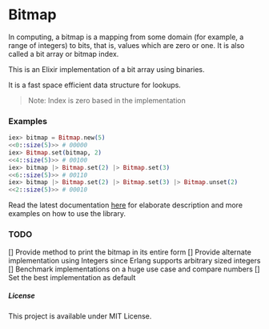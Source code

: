 Bitmap
======

In computing, a bitmap is a mapping from some domain (for example, a range of integers) to bits, that is, values which are zero or one. It is also called a bit array or bitmap index.

This is an Elixir implementation of a bit array using binaries.

It is a fast space efficient data structure for lookups.

> Note: Index is zero based in the implementation

### Examples
``` elixir
iex> bitmap = Bitmap.new(5)
<<0::size(5)>> # 00000
iex> Bitmap.set(bitmap, 2)
<<4::size(5)>> # 00100
iex> bitmap |> Bitmap.set(2) |> Bitmap.set(3)
<<6::size(5)>> # 00110
iex> bitmap |> Bitmap.set(2) |> Bitmap.set(3) |> Bitmap.unset(2)
<<2::size(5)>> # 00010
```

Read the latest documentation [here](http://hexdocs.pm/bitmap/overview.html) for elaborate description and more examples on how to use the library.

### TODO
[] Provide method to print the bitmap in its entire form
[] Provide alternate implementation using Integers since Erlang supports arbitrary sized integers
[] Benchmark implementations on a huge use case and compare numbers
[] Set the best implementation as default

##### License
This project is available under MIT License.
